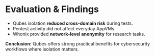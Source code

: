 # Evaluation & Findings

- Qubes isolation **reduced cross‑domain risk** during tests.
- Pentest activity did not affect everyday AppVMs.
- Whonix provided **network‑level anonymity** for research tasks.

**Conclusion:** Qubes offers strong practical benefits for cybersecurity workflows where isolation matters.
